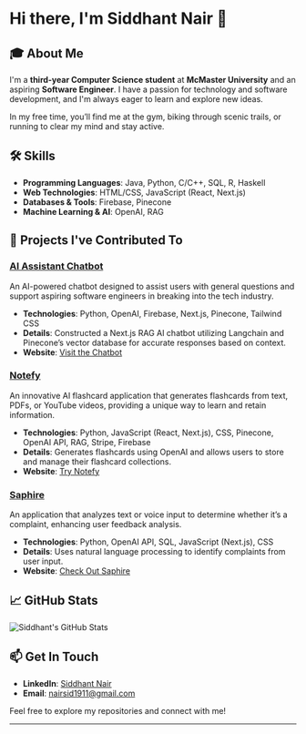 # Hi there, I'm Siddhant Nair 👋

## 🎓 About Me

I'm a **third-year Computer Science student** at **McMaster University** and an aspiring **Software Engineer**. I have a passion for technology and software development, and I'm always eager to learn and explore new ideas.

In my free time, you’ll find me at the gym, biking through scenic trails, or running to clear my mind and stay active.

## 🛠️ Skills

- **Programming Languages**: Java, Python, C/C++, SQL, R, Haskell
- **Web Technologies**: HTML/CSS, JavaScript (React, Next.js)
- **Databases & Tools**: Firebase, Pinecone
- **Machine Learning & AI**: OpenAI, RAG

## 🚀 Projects I've Contributed To

### [AI Assistant Chatbot](https://github.com/alexfarouz/ai-customer-support)
An AI-powered chatbot designed to assist users with general questions and support aspiring software engineers in breaking into the tech industry.
- **Technologies**: Python, OpenAI, Firebase, Next.js, Pinecone, Tailwind CSS
- **Details**: Constructed a Next.js RAG AI chatbot utilizing Langchain and Pinecone’s vector database for accurate responses based on context.
- **Website**: [Visit the Chatbot](https://ai-customer-support-three-phi.vercel.app/)

### [Notefy](https://github.com/SanaAshraf28/Notefy)
An innovative AI flashcard application that generates flashcards from text, PDFs, or YouTube videos, providing a unique way to learn and retain information.
- **Technologies**: Python, JavaScript (React, Next.js), CSS, Pinecone, OpenAI API, RAG, Stripe, Firebase
- **Details**: Generates flashcards using OpenAI and allows users to store and manage their flashcard collections.
- **Website**: [Try Notefy](https://notefy.up.railway.app/)

### [Saphire](https://github.com/alexfarouz/saphire)
An application that analyzes text or voice input to determine whether it’s a complaint, enhancing user feedback analysis.
- **Technologies**: Python, OpenAI API, SQL, JavaScript (Next.js), CSS
- **Details**: Uses natural language processing to identify complaints from user input.
- **Website**: [Check Out Saphire](https://saphire-delta.vercel.app/)

## 📈 GitHub Stats

![Siddhant's GitHub Stats](https://github-readme-stats.vercel.app/api?username=therealsid19&show_icons=true&hide_title=true&count_private=true&hide=prs&theme=dark)

## 📫 Get In Touch

- **LinkedIn**: [Siddhant Nair](https://www.linkedin.com/in/siddhant-nair-61186b282/)
- **Email**: [nairsid1911@gmail.com](mailto:nairsid1911@gmail.com)

Feel free to explore my repositories and connect with me!

---

